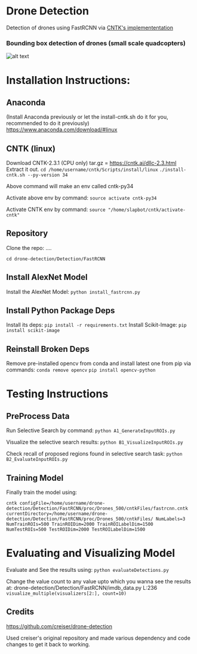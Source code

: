 # Drone Detection

Detection of drones using FastRCNN via [CNTK's implemententation](https://github.com/Microsoft/CNTK/wiki/Object-Detection-using-Fast-R-CNN)

### Bounding box detection of drones (small scale quadcopters)

![alt text](https://i.imgur.com/8by9aIh.gif "Detection results")

# Installation Instructions:

## Anaconda
(Install Anaconda previously or let the install-cntk.sh do it for you, recommended to do it previously)
https://www.anaconda.com/download/#linux

## CNTK (linux)
Download CNTK-2.3.1 (CPU only) tar.gz = https://cntk.ai/dllc-2.3.html
Extract it out.
`cd /home/username/cntk/Scripts/install/linux`
`./install-cntk.sh --py-version 34`

Above command will make an env called cntk-py34

Activate above env by command: `source activate cntk-py34`

Activate CNTK env by command: `source "/home/slapbot/cntk/activate-cntk"`

## Repository
Clone the repo: ....

`cd drone-detection/Detection/FastRCNN`

## Install AlexNet Model
Install the AlexNet Model: `python install_fastrcnn.py`

## Install Python Package Deps
Install its deps: `pip install -r requirements.txt`
Install Scikit-Image: `pip install scikit-image`

## Reinstall Broken Deps
Remove pre-installed opencv from conda and install latest one from pip via commands:
`conda remove opencv`
`pip install opencv-python`

# Testing Instructions

## PreProcess Data
Run Selective Search by command: `python A1_GenerateInputROIs.py`

Visualize the selective search results: `python B1_VisualizeInputROIs.py`

Check recall of proposed regions found in selective search task: `python B2_EvaluateInputROIs.py`

## Training Model
Finally train the model using:

`cntk configFile=/home/username/drone-detection/Detection/FastRCNN/proc/Drones_500/cntkFiles/fastrcnn.cntk currentDirectory=/home/username/drone-detection/Detection/FastRCNN/proc/Drones_500/cntkFiles/ NumLabels=3 NumTrainROIs=500 TrainROIDim=2000 TrainROILabelDim=1500 NumTestROIs=500 TestROIDim=2000 TestROILabelDim=1500`

# Evaluating and Visualizing Model
Evaluate and See the results using: `python evaluateDetections.py`


Change the value count to any value upto which you wanna see the results at: drone-detection/Detection/FastRCNN/imdb_data.py L:236 `visualize_multiple(visualizers[2:], count=10)`

## Credits

https://github.com/creiser/drone-detection

Used creiser's original repository and made various dependency and code changes to get it back to working.

